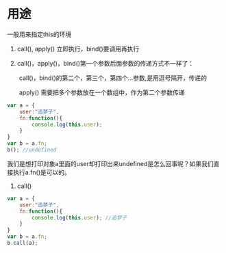 # 用途
一般用来指定this的环境

1. call(), apply() 立即执行，bind()要调用再执行

2. call()，apply()，bind()第一个参数后面参数的传递方式不一样了：

　　call()，bind()的第二个，第三个，第四个...参数,是用逗号隔开，传递的

　　apply() 需要把多个参数放在一个数组中，作为第二个参数传递

```js
var a = {
    user:"追梦子",
    fn:function(){
        console.log(this.user);
    }
}
var b = a.fn;
b(); //undefined
```
我们是想打印对象a里面的user却打印出来undefined是怎么回事呢？如果我们直接执行a.fn()是可以的。


1. call()

```js
var a = {
    user:"追梦子",
    fn:function(){
        console.log(this.user); //追梦子
    }
}
var b = a.fn;
b.call(a);
```